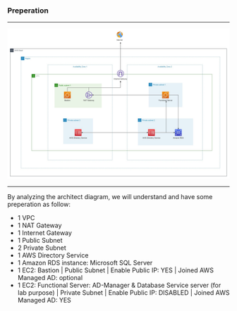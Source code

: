 ### Preperation
---
![Deploy and Manage Amazon RDS](../images/windows-on-aws-database.jpg)

---
By analyzing the architect diagram, we will understand and have some preperation as follow:
- 1 VPC
- 1 NAT Gateway
- 1 Internet Gateway
- 1 Public Subnet
- 2 Private Subnet
- 1 AWS Directory Service
- 1 Amazon RDS instance: Microsoft SQL Server
- 1 EC2: Bastion | Public Subnet | Enable Public IP: YES | Joined AWS Managed AD: optional
- 1 EC2: Functional Server: AD-Manager & Database Service server (for lab purpose) | Private Subnet | Enable Public IP: DISABLED | Joined AWS Managed AD: YES